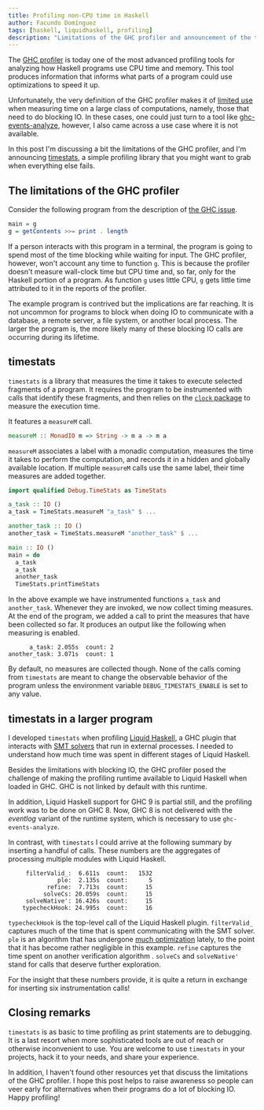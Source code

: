 ```yaml
---
title: Profiling non-CPU time in Haskell
author: Facundo Domínguez
tags: [haskell, liquidhaskell, profiling]
description: "Limitations of the GHC profiler and announcement of the timestats library"
---
```


The [GHC profiler][ghc-profiler] is today one of the most advanced
profiling tools for analyzing how Haskell programs use CPU time and
memory. This tool produces information that informs what parts of a
program could use optimizations to speed it up.

Unfortunately, the very definition of the GHC profiler makes it of
[limited use][document-limitations] when measuring time on a large
class of computations, namely, those that need to do blocking IO.
In these cases, one could just turn to a tool like
[ghc-events-analyze][ghc-events-analyze], however, I also came
across a use case where it is not available.

In this post I'm discussing a bit the limitations of the GHC
profiler, and I'm announcing [timestats][timestats], a simple
profiling library that you might want to grab when everything else
fails.

## The limitations of the GHC profiler

Consider the following program from the description of
[the GHC issue][document-limitations].

```Haskell
main = g
g = getContents >>= print . length
```

If a person interacts with this program in a terminal, the program
is going to spend most of the time blocking while waiting for input.
The GHC profiler, however, won't account any time to function `g`.
This is because the profiler doesn't measure wall-clock time but
CPU time and, so far, only for the Haskell portion of a program. As
function `g` uses little CPU, `g` gets little time attributed to it
in the reports of the profiler.

The example program is contrived but the implications are far reaching.
It is not uncommon for programs to block when doing IO to communicate
with a database, a remote server, a file system, or another local process.
The larger the program is, the more likely many of these blocking IO
calls are occurring during its lifetime.

## timestats

`timestats` is a library that measures the time it takes to execute
selected fragments of a program. It requires the program to be instrumented
with calls that identify these fragments, and then relies on the
[`clock` package][clock] to measure the execution time.

It features a `measureM` call.

```Haskell
measureM :: MonadIO m => String -> m a -> m a
```

`measureM` associates a label with a monadic computation, measures
the time it takes to perform the computation, and records it in a hidden
and globally available location. If multiple `measureM` calls use the
same label, their time measures are added together.

```Haskell
import qualified Debug.TimeStats as TimeStats

a_task :: IO ()
a_task = TimeStats.measureM "a_task" $ ...

another_task :: IO ()
another_task = TimeStats.measureM "another_task" $ ...

main :: IO ()
main = do
  a_task
  a_task
  another_task
  TimeStats.printTimeStats
```

In the above example we have instrumented functions `a_task` and
`another_task`. Whenever they are invoked, we now collect timing measures.
At the end of the program, we added a call to print the measures that have
been collected so far. It produces an output like the following when
measuring is enabled.

```
      a_task: 2.055s  count: 2
another_task: 3.071s  count: 1
```

By default, no measures are collected though. None of the calls coming
from `timestats` are meant to change the observable behavior of the
program unless the environment variable `DEBUG_TIMESTATS_ENABLE` is set
to any value.

## timestats in a larger program

I developed `timestats` when profiling [Liquid Haskell][liquidhaskell],
a GHC plugin that interacts with [SMT solvers][smt-solver]
that run in external processes. I needed to understand how much time
was spent in different stages of Liquid Haskell.

Besides the limitations with blocking IO, the GHC profiler posed the
challenge of making the profiling runtime available to Liquid Haskell
when loaded in GHC. GHC is not linked by default with this runtime.

In addition, Liquid Haskell support for GHC 9 is partial still, and the
profiling work was to be done on GHC 8. Now, GHC 8 is not delivered with
the _eventlog_ variant of the runtime system, which is necessary to use
`ghc-events-analyze`.

In contrast, with `timestats` I could arrive at the following summary
by inserting a handful of calls. These numbers are the aggregates of
processing multiple modules with Liquid Haskell.

```
     filterValid_:  6.611s  count:   1532
              ple:  2.135s  count:      5
           refine:  7.713s  count:     15
          solveCs: 20.059s  count:     15
     solveNative': 16.426s  count:     15
    typecheckHook: 24.995s  count:     16
```

`typecheckHook` is the top-level call of the Liquid Haskell plugin.
`filterValid_` captures much of the time that is spent communicating with
the SMT solver. `ple` is an algorithm that has undergone
[much optimization][optimization-plan] lately, to the point that it has
become rather negligible in this example.
`refine` captures the time spent on another verification
algorithm . `solveCs` and `solveNative'` stand for calls that deserve
further exploration.

For the insight that these numbers provide, it is quite a return in
exchange for inserting six instrumentation calls!

## Closing remarks

`timestats` is as basic to time profiling as print statements are to
debugging. It is a last resort when more sophisticated tools are out
of reach or otherwise inconvenient to use.
You are welcome to use `timestats` in your projects, hack it to your
needs, and share your experience.

In addition, I haven't found other resources yet that discuss the
limitations of the GHC profiler. I hope this post helps to raise
awareness so people can veer early for alternatives when their
programs do a lot of blocking IO. Happy profiling!

[clock]: https://hackage.haskell.org/package/clock
[document-limitations]: https://gitlab.haskell.org/ghc/ghc/-/issues/21764
[ghc-event-log]: https://downloads.haskell.org/~ghc/9.2.3/docs/html/users_guide/runtime_control.html#rts-eventlog
[ghc-events-analyze]: https://github.com/well-typed/ghc-events-analyze
[ghc-profiler]: https://downloads.haskell.org/~ghc/9.2.3/docs/html/users_guide/profiling.html
[liquidhaskell]: https://github.com/ucsd-progsys/liquidhaskell
[optimization-plan]: https://github.com/ucsd-progsys/liquid-fixpoint/issues/500
[smt-solver]: https://en.wikipedia.org/wiki/Satisfiability_modulo_theories
[timestats]: https://github.com/tweag/timestats
